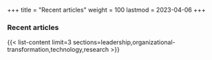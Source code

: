 +++
title = "Recent articles"
weight = 100
lastmod = 2023-04-06
+++

### Recent articles

{{< list-content limit=3 sections=leadership,organizational-transformation,technology,research >}}
